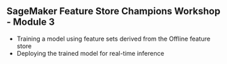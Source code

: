 ## SageMaker Feature Store Champions Workshop - Module 3

* Training a model using feature sets derived from the Offline feature store
* Deploying the trained model for real-time inference